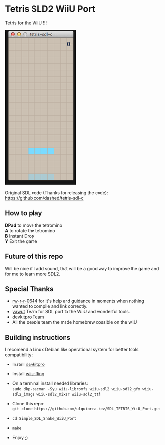 # Tetris SLD2 WiiU Port

Tetris for the WiiU !!!  

![](demo.gif)

Original SDL code (Thanks for releasing the code):  
https://github.com/dashed/tetris-sdl-c  

## How to play
**DPad** to move the tetromino  
**A** to rotate the tetromino  
**B** Instant Drop  
**Y** Exit the game  

## Future of this repo
Will be nice if I add sound, that will be a good way to improve the game and for me to learn more SDL2.

## Special Thanks

* [rw-r-r-0644](https://github.com/rw-r-r-0644) for it's help and guidance in moments when nothing wanted to compile and link correctly. 
* [yawut](https://github.com/yawut) Team for SDL port to the WiiU and wonderful tools.   
* [devkitpro Team](https://devkitpro.org/)
* All the people team the made homebrew possible on the wiiU

## Building instructions

I recomend a Linux Debian like operational system for better tools compatibility:
* Install [devkitpro](https://devkitpro.org/wiki/Getting_Started#Unix-like_platforms)
* Install [wiiu-fling](https://gitlab.com/QuarkTheAwesome/wiiu-fling)
* On a terminal install needed libraries:  
  `sudo dkp-pacman -Syu wiiu-libromfs wiiu-sdl2 wiiu-sdl2_gfx wiiu-sdl2_image wiiu-sdl2_mixer wiiu-sdl2_ttf`
* Clone this repo:  
  `git clone https://github.com/ulquiorra-dev/SDL_TETRIS_WiiU_Port.git`

* `cd Simple_SDL_Snake_WiiU_Port`
* `make`
* Enjoy ;)
